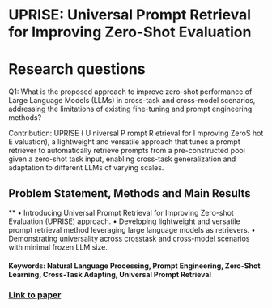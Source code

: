 # UPRISE: Universal Prompt Retrieval for Improving Zero-Shot Evaluation

# Research questions
Q1: What is the proposed approach to improve zero-shot performance of Large Language Models (LLMs) in cross-task and cross-model scenarios, addressing the limitations of existing fine-tuning and prompt engineering methods?

Contribution: UPRISE ( U niversal P rompt R etrieval for I mproving ZeroS hot E valuation), a lightweight and versatile approach that tunes a prompt retriever to automatically retrieve prompts from a pre-constructed pool given a zero-shot task input, enabling cross-task generalization and adaptation to different LLMs of varying scales.

## Problem Statement, Methods and Main Results
**
• Introducing Universal Prompt Retrieval for Improving Zero-shot Evaluation (UPRISE) approach.
• Developing lightweight and versatile prompt retrieval method leveraging large language models as retrievers.
• Demonstrating universality across crosstask and cross-model scenarios with minimal frozen LLM size.

#### Keywords: Natural Language Processing, Prompt Engineering, Zero-Shot Learning, Cross-Task Adapting, Universal Prompt Retrieval


### [Link to paper](https://arxiv.org/abs/2303.08518)
        